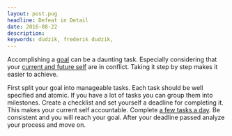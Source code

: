 ```yaml
---
layout: post.pug
headline: Defeat in Detail
date: 2016-08-22
description: 
keywords: dudzik, frederik dudzik, 
---
```

Accomplishing a [goal](http://www.thebigbiggoalsclub.com/articles/_goaltypes.html) can be a daunting task. Especially considering that your [current and future self](/digress-into-minimalism/current-and-future-self) are in conflict. Taking it step by step makes it easier to achieve. 

First split your goal into manageable tasks. Each task should be well specified and atomic. If you have a lot of tasks you can group them into milestones. Create  a checklist and set yourself a deadline for completing it. This makes your current self accountable. Complete [a few tasks a day](/digress-into-minimalism/moderation). Be consistent and you will reach your goal. After  your deadline passed analyze your process and move on.
